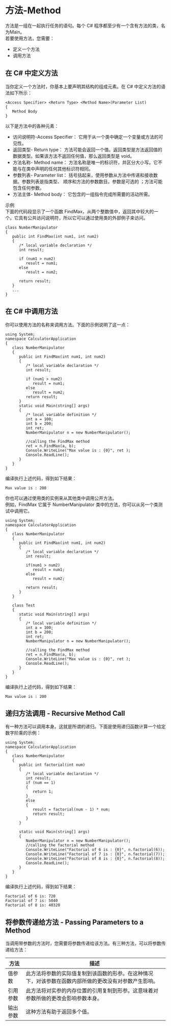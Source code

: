# 方法-Method
方法是一组在一起执行任务的语句。每个 C# 程序都至少有一个含有方法的类，名为Main。   
若要使用方法，您需要：
- 定义一个方法
- 调用方法


## 在 C\# 中定义方法
当你定义一个方法时，你基本上要声明其结构的组成元素。在 C# 中定义方法的语法如下所示：
```
<Access Specifier> <Return Type> <Method Name>(Parameter List)
{
   Method Body
}
```
以下是方法中的各种元素：
- 访问说明符-Access Specifier： 它用于从一个类中确定一个变量或方法的可见性。
- 返回类型- Return type： 方法可能会返回一个值。返回类型是方法返回值的数据类型。如果该方法不返回任何值，那么返回类型是 void。
- 方法名称- Method name： 方法名称是唯一的标识符，并区分大小写。它不能与在类中声明的任何其他标识符相同。
- 参数列表- Parameter list： 括号括起来，使用参数从方法中传递和接收数据。参数列表是指类型、 顺序和方法的参数数目。参数是可选的 ；方法可能包含任何参数。
- 方法主体- Method body： 它包含的一组指令完成所需要的活动所需。

示例  
下面的代码段显示了一个函数 FindMax，从两个整数值中，返回其中较大的一个。它具有公共访问说明符，所以它可以通过使用类的外部例子来访问。
```
class NumberManipulator
{
   public int FindMax(int num1, int num2)
   {
      /* local variable declaration */
      int result;

      if (num1 > num2)
         result = num1;
      else
         result = num2;

      return result;
   }
   ...
}
```
## 在 C\# 中调用方法
你可以使用方法的名称来调用方法。下面的示例说明了这一点：
```
using System;
namespace CalculatorApplication
{
   class NumberManipulator
   {
      public int FindMax(int num1, int num2)
      {
         /* local variable declaration */
         int result;
         
         if (num1 > num2)
            result = num1;
         else
            result = num2;
         return result;
      }
      static void Main(string[] args)
      {
         /* local variable definition */
         int a = 100;
         int b = 200;
         int ret;
         NumberManipulator n = new NumberManipulator();

         //calling the FindMax method
         ret = n.FindMax(a, b);
         Console.WriteLine("Max value is : {0}", ret );
         Console.ReadLine();
      }
   }
}
```
编译执行上述代码，得到如下结果：
```
Max value is : 200
```
你也可以通过使用类的实例来从其他类中调用公开方法。  
例如，FindMax 它属于 NumberManipulator 类中的方法，你可以从另一个类测试中调用它。
```
using System;
namespace CalculatorApplication
{
   class NumberManipulator
   {
      public int FindMax(int num1, int num2)
      {
         /* local variable declaration */
         int result;
         
         if(num1 > num2)
            result = num1;
         else
            result = num2;
         
         return result;
      }
   }
   
   class Test
   {
      static void Main(string[] args)
      {
         /* local variable definition */
         int a = 100;
         int b = 200;
         int ret;
         NumberManipulator n = new NumberManipulator();
         
         //calling the FindMax method
         ret = n.FindMax(a, b);
         Console.WriteLine("Max value is : {0}", ret );
         Console.ReadLine();
      }
   }
}
```
编译执行上述代码，得到如下结果：
```
Max value is : 200
```
## 递归方法调用 - Recursive Method Call

有一种方法可以调用本身。这就是所谓的递归。下面是使用递归函数计算一个给定数字阶乘的示例：
```
using System;
namespace CalculatorApplication
{
   class NumberManipulator
   {
      public int factorial(int num)
      {
         /* local variable declaration */
         int result;
         if (num == 1)
         {
            return 1;
         }
         else
         {
            result = factorial(num - 1) * num;
            return result;
         }
      }
      
      static void Main(string[] args)
      {
         NumberManipulator n = new NumberManipulator();
         //calling the factorial method
         Console.WriteLine("Factorial of 6 is : {0}", n.factorial(6));
         Console.WriteLine("Factorial of 7 is : {0}", n.factorial(7));
         Console.WriteLine("Factorial of 8 is : {0}", n.factorial(8));
         Console.ReadLine();
      }
   }
}
```
编译执行上述代码，得到如下结果：
```
Factorial of 6 is: 720
Factorial of 7 is: 5040
Factorial of 8 is: 40320
```
## 将参数传递给方法 - Passing Parameters to a Method

当调用带参数的方法时，您需要将参数传递给该方法。有三种方法，可以将参数传递给方法：

| 方法 |	描述  |
| -------- | --------------- |
|值参数  | 此方法将参数的实际值复制到该函数的形参。在这种情况下，对该参数在函数内部所做的更改没有对参数产生影响。 |
|引用参数 |	此方法将对实参的内存位置的引用复制到形参。这意味着对参数所做的更改会影响参数本身。 |
|输出参数 | 这种方法有助于返回多个值。 |

